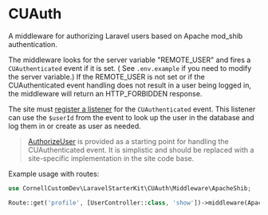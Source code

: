 # CUAuth

A middleware for authorizing Laravel users based on Apache mod_shib authentication.

The middleware looks for the server variable "REMOTE_USER" and fires a `CUAuthenticated` event if it is set. (
See `.env.example` if you need to modify the server variable.) If the REMOTE_USER is not set or if the CUAuthenticated
event handling does not result in a user being logged in, the middleware will return an HTTP_FORBIDDEN response.

The site must [register a listener](https://laravel.com/docs/10.x/events#registering-event-subscribers) for
the `CUAuthenticated` event. This listener can use the `$userId` from the event to look up the user in the database and
log them in or create as user as needed.

> [AuthorizeUser](./Listeners/AuthorizeUser.php) is provided as a starting point for handling the CUAuthenticated event.
> It is simplistic and should be replaced with a site-specific implementation in the site code base.

Example usage with routes:

```php
use CornellCustomDev\LaravelStarterKit\CUAuth\Middleware\ApacheShib;

Route::get('profile', [UserController::class, 'show'])->middleware(ApacheShib::class);
```
